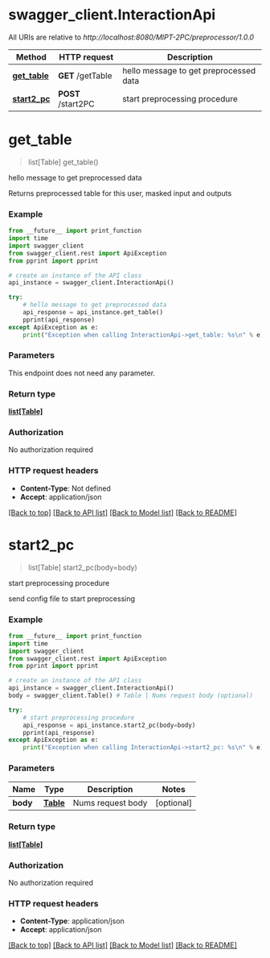 # swagger_client.InteractionApi

All URIs are relative to *http://localhost:8080/MIPT-2PC/preprocessor/1.0.0*

Method | HTTP request | Description
------------- | ------------- | -------------
[**get_table**](InteractionApi.md#get_table) | **GET** /getTable | hello message to get preprocessed data
[**start2_pc**](InteractionApi.md#start2_pc) | **POST** /start2PC | start preprocessing procedure

# **get_table**
> list[Table] get_table()

hello message to get preprocessed data

Returns preprocessed table for this user, masked input and outputs

### Example
```python
from __future__ import print_function
import time
import swagger_client
from swagger_client.rest import ApiException
from pprint import pprint

# create an instance of the API class
api_instance = swagger_client.InteractionApi()

try:
    # hello message to get preprocessed data
    api_response = api_instance.get_table()
    pprint(api_response)
except ApiException as e:
    print("Exception when calling InteractionApi->get_table: %s\n" % e)
```

### Parameters
This endpoint does not need any parameter.

### Return type

[**list[Table]**](Table.md)

### Authorization

No authorization required

### HTTP request headers

 - **Content-Type**: Not defined
 - **Accept**: application/json

[[Back to top]](#) [[Back to API list]](../README.md#documentation-for-api-endpoints) [[Back to Model list]](../README.md#documentation-for-models) [[Back to README]](../README.md)

# **start2_pc**
> list[Table] start2_pc(body=body)

start preprocessing procedure

send config file to start preprocessing

### Example
```python
from __future__ import print_function
import time
import swagger_client
from swagger_client.rest import ApiException
from pprint import pprint

# create an instance of the API class
api_instance = swagger_client.InteractionApi()
body = swagger_client.Table() # Table | Nums request body (optional)

try:
    # start preprocessing procedure
    api_response = api_instance.start2_pc(body=body)
    pprint(api_response)
except ApiException as e:
    print("Exception when calling InteractionApi->start2_pc: %s\n" % e)
```

### Parameters

Name | Type | Description  | Notes
------------- | ------------- | ------------- | -------------
 **body** | [**Table**](Table.md)| Nums request body | [optional] 

### Return type

[**list[Table]**](Table.md)

### Authorization

No authorization required

### HTTP request headers

 - **Content-Type**: application/json
 - **Accept**: application/json

[[Back to top]](#) [[Back to API list]](../README.md#documentation-for-api-endpoints) [[Back to Model list]](../README.md#documentation-for-models) [[Back to README]](../README.md)

